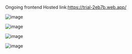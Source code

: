  Ongoing frontend Hosted link:https://trial-2eb7b.web.app/
 
![image](https://github.com/SunithaSree/log/assets/129870333/37e0b86c-9c4d-40d0-9437-b73279b54edd)

![image](https://github.com/SunithaSree/log/assets/129870333/6c1a8b12-7361-4ca5-b337-aef02e853bde)

![image](https://github.com/SunithaSree/log/assets/129870333/51c2a9ff-e76b-4f2e-b351-43b09e60c684)

![image](https://github.com/SunithaSree/log/assets/129870333/16ba38d2-aedc-4481-bc7c-c1ad722b614f)

